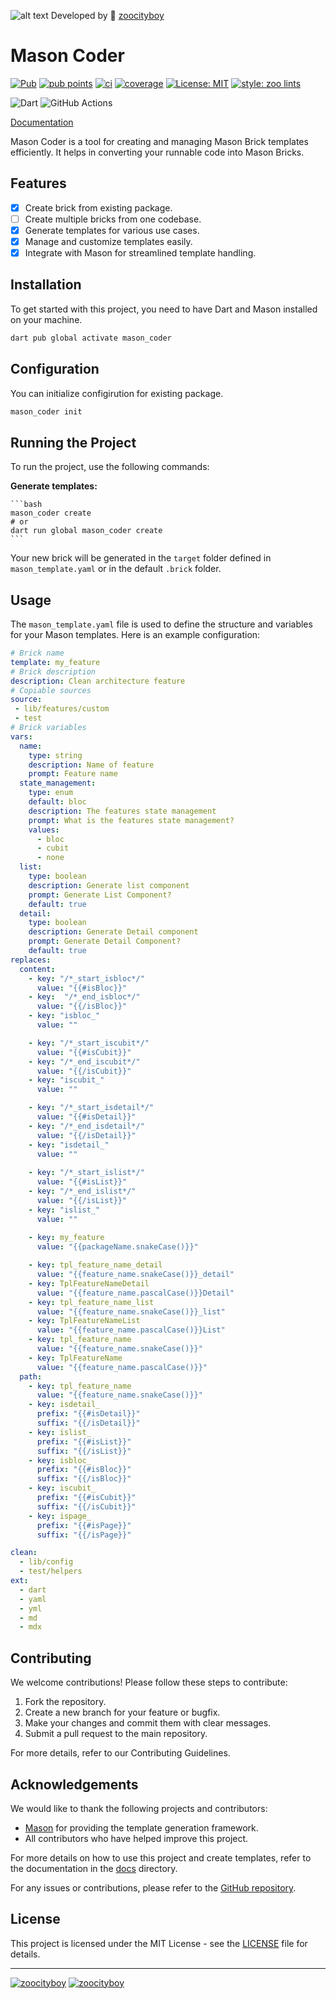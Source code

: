 ![alt text](https://raw.githubusercontent.com/zoocityboy/mason_coder/main/assets/mason_coder.webp "Resoure")
Developed by 🦏 [zoocityboy][zoocityboy_link]
# Mason Coder

[![Pub](https://img.shields.io/pub/v/mason_coder.svg?style=flat-square)](https://pub.dev/packages/mason_coder)
[![pub points](https://img.shields.io/pub/points/mason_coder?style=flat-square&color=2E8B57&label=pub%20points)](https://pub.dev/packages/mason_coder/score)
[![ci](https://github.com/zoocityboy/melos_workspace_cleaner/actions/workflows/ci.yaml/badge.svg?style=flat-square)](https://github.com/zoocityboy/melos_workspace_cleaner/actions/workflows/ci.yaml)
[![coverage](https://raw.githubusercontent.com/zoocityboy/melos_workspace_cleaner/main/coverage_badge.svg?style=flat-square)](https://github.com/zoocityboy/melos_workspace_cleaner/actions)
[![License: MIT](https://img.shields.io/badge/license-MIT-purple.svg?style=flat-square)](https://opensource.org/licenses/MIT)
[![style: zoo lints](https://img.shields.io/badge/style-zoo_lints-3EB489.svg?style=flat-square)](https://pub.dev/packages/zoo_lints)

![Dart](https://img.shields.io/badge/dart-%230175C2.svg?style=flat-square&logo=dart&logoColor=white)
![GitHub Actions](https://img.shields.io/badge/github%20actions-%232671E5.svg?style=flat-square&logo=githubactions&logoColor=white)

[Documentation](https://zoocityboy.github.io/mason_coder/)

Mason Coder is a tool for creating and managing Mason Brick templates efficiently. It helps in converting your runnable code into Mason Bricks.

## Features

- [x] Create brick from existing package.
- [ ] Create multiple bricks from one codebase. 
- [x] Generate templates for various use cases.
- [x] Manage and customize templates easily.
- [x] Integrate with Mason for streamlined template handling.

## Installation

To get started with this project, you need to have Dart and Mason installed on your machine.

 ```sh
dart pub global activate mason_coder
```

## Configuration

You can initialize configirution for existing package.

```bash
mason_coder init
```



## Running the Project

To run the project, use the following commands:

**Generate templates:**

    ```bash
    mason_coder create
    # or
    dart run global mason_coder create
    ```

Your new brick will be generated in the `target` folder defined in `mason_template.yaml` or in the default `.brick` folder.

## Usage

The `mason_template.yaml` file is used to define the structure and variables for your Mason templates. Here is an example configuration:

```yaml
# Brick name
template: my_feature
# Brick description
description: Clean architecture feature
# Copiable sources
source: 
 - lib/features/custom
 - test
# Brick variables
vars:
  name:
    type: string
    description: Name of feature
    prompt: Feature name
  state_management:
    type: enum
    default: bloc
    description: The features state management
    prompt: What is the features state management?
    values:
      - bloc
      - cubit
      - none
  list:
    type: boolean
    description: Generate list component
    prompt: Generate List Component?
    default: true
  detail:
    type: boolean
    description: Generate Detail component
    prompt: Generate Detail Component?
    default: true
replaces:
  content: 
    - key: "/*_start_isbloc*/"
      value: "{{#isBloc}}"
    - key:  "/*_end_isbloc*/"
      value: "{{/isBloc}}"
    - key: "isbloc_"
      value: ""

    - key: "/*_start_iscubit*/"
      value: "{{#isCubit}}"
    - key: "/*_end_iscubit*/"
      value: "{{/isCubit}}"
    - key: "iscubit_"
      value: ""

    - key: "/*_start_isdetail*/"
      value: "{{#isDetail}}"
    - key: "/*_end_isdetail*/"
      value: "{{/isDetail}}"
    - key: "isdetail_"
      value: ""    
    
    - key: "/*_start_islist*/"
      value: "{{#isList}}"
    - key: "/*_end_islist*/"
      value: "{{/isList}}"
    - key: "islist_"
      value: ""
    
    - key: my_feature
      value: "{{packageName.snakeCase()}}"

    - key: tpl_feature_name_detail
      value: "{{feature_name.snakeCase()}}_detail"
    - key: TplFeatureNameDetail
      value: "{{feature_name.pascalCase()}}Detail"
    - key: tpl_feature_name_list
      value: "{{feature_name.snakeCase()}}_list"
    - key: TplFeatureNameList
      value: "{{feature_name.pascalCase()}}List"
    - key: tpl_feature_name
      value: "{{feature_name.snakeCase()}}"
    - key: TplFeatureName
      value: "{{feature_name.pascalCase()}}"
  path:
    - key: tpl_feature_name
      value: "{{feature_name.snakeCase()}}"
    - key: isdetail_
      prefix: "{{#isDetail}}"
      suffix: "{{/isDetail}}"
    - key: islist_
      prefix: "{{#isList}}"
      suffix: "{{/isList}}"
    - key: isbloc_
      prefix: "{{#isBloc}}"
      suffix: "{{/isBloc}}"
    - key: iscubit_
      prefix: "{{#isCubit}}"
      suffix: "{{/isCubit}}"
    - key: ispage_
      prefix: "{{#isPage}}"
      suffix: "{{/isPage}}"

clean:
  - lib/config
  - test/helpers
ext: 
  - dart
  - yaml
  - yml
  - md
  - mdx
```

## Contributing

We welcome contributions! Please follow these steps to contribute:

1. Fork the repository.
2. Create a new branch for your feature or bugfix.
3. Make your changes and commit them with clear messages.
4. Submit a pull request to the main repository.

For more details, refer to our Contributing Guidelines.

## Acknowledgements

We would like to thank the following projects and contributors:

- [Mason](https://pub.dev/packages/mason_cli) for providing the template generation framework.
- All contributors who have helped improve this project.

For more details on how to use this project and create templates, refer to the documentation in the [docs](http://_vscodecontentref_/8) directory.

For any issues or contributions, please refer to the [GitHub repository](https://github.com/zoocityboy/mason_bundler).


## License

This project is licensed under the MIT License - see the [LICENSE](LICENSE) file for details.

-------------------
[![zoocityboy][logo_white]][zoocityboy_link_dark]
[![zoocityboy][logo_black]][zoocityboy_link_light]


[logo_black]:https://raw.githubusercontent.com/zoocityboy/zoo_brand/main/styles/README/zoocityboy_dark.png#gh-light-mode-only
[logo_white]: https://raw.githubusercontent.com/zoocityboy/zoo_brand/main/styles/README/zoocityboy_light.png#gh-dark-mode-only
[zoocityboy_link]: https://github.com/zoocityboy
[zoocityboy_link_dark]: https://github.com/zoocityboy#gh-dark-mode-only
[zoocityboy_link_light]: https://github.com/zoocityboy#gh-light-mode-only